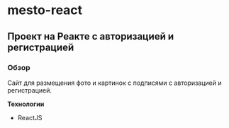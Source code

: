 
# mesto-react
## Проект на Реакте с авторизацией и регистрацией
### Обзор

Сайт для размещения фото и картинок с подписями с авторизацией и регистрацией.


**Технологии**
* ReactJS
